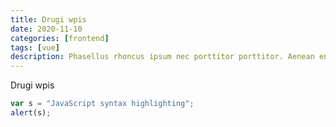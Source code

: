 ```yaml
---
title: Drugi wpis
date: 2020-11-10
categories: [frontend]
tags: [vue]
description: Phasellus rhoncus ipsum nec porttitor porttitor. Aenean enim nisi, convallis non quam at, tristique porttitor risus. 
---
```


Drugi wpis

```javascript
var s = "JavaScript syntax highlighting";
alert(s);
```